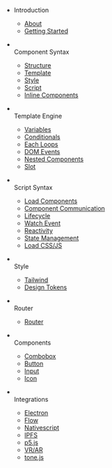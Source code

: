 - Introduction

  - [About](docs/)
  - [Getting Started](docs/getting-started.md)

- <br>Component Syntax

  - [Structure](docs/component-structure.md)
  - [Template](docs/template.md)
  - [Style](docs/style.md)
  - [Script](docs/script.md)
  - [Inline Components](docs/inline-components.md)  

- <br>Template Engine

  - [Variables](docs/variables.md)
  - [Conditionals](docs/conditionals.md)
  - [Each Loops](docs/loops.md)
  - [DOM Events](docs/dom-events.md)
  - [Nested Components](docs/nested-components.md)
  - [Slot](docs/slot.md)

- <br>Script Syntax

  - [Load Components](docs/loadcomponent.md)
  - [Component Communication](docs/component-communication.md)
  - [Lifecycle](docs/lifecycle.md)
  - [Watch Event](docs/watch.md)
  - [Reactivity](docs/reactivity.md)
  - [State Management](docs/state.md)
  - [Load CSS/JS](docs/loadCSSJS.md)

- <br>Style
	- [Tailwind](docs/uno.md)
  - [Design Tokens](docs/design-tokens.md)

- <br>Router

  - [Router](docs/router.md)

- <br>Components
  - [Combobox](docs/components/combo.md)
  - [Button](docs/components/button.md)
  - [Input](docs/components/input.md)
  - [Icon](docs/components/s-icon.md)

- <br>Integrations

  - [Electron](docs/electron.md)
  - [Flow](docs/flow.md)
  - [Nativescript](docs/nativescript.md)
  - [IPFS](docs/ipfs.md)
  - [p5.js](docs/p5.md)
  - [VR/AR](docs/vr.md)
  - [tone.js](docs/tone.md)